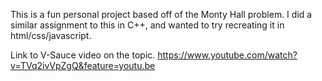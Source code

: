 This is a fun personal project based off of the Monty Hall problem. I did a similar assignment to this 
in C++, and wanted to try recreating it in html/css/javascript. 

Link to V-Sauce video on the topic.
https://www.youtube.com/watch?v=TVq2ivVpZgQ&feature=youtu.be